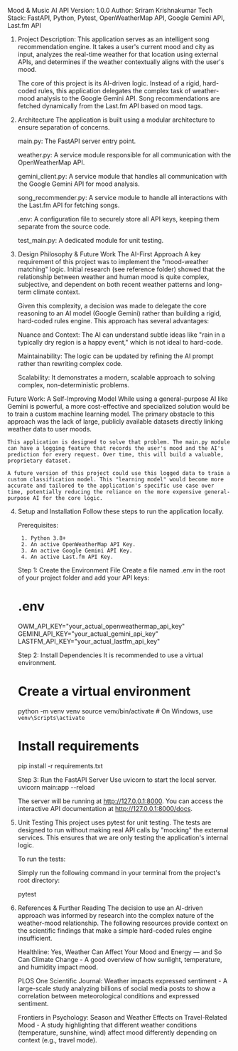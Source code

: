 Mood & Music AI API
Version: 1.0.0
Author: Sriram Krishnakumar
Tech Stack: FastAPI, Python, Pytest, OpenWeatherMap API, Google Gemini API, Last.fm API

1. Project Description: 
    This application serves as an intelligent song recommendation engine. It takes a user's current mood and city as input, analyzes the real-time weather for that location using external APIs, and determines if the weather contextually aligns with the user's mood.

    The core of this project is its AI-driven logic. Instead of a rigid, hard-coded rules, this application delegates the complex task of weather-mood analysis to the Google Gemini API. Song recommendations are fetched dynamically from the Last.fm API based on mood tags.

2. Architecture
    The application is built using a modular architecture to ensure separation of concerns.

    main.py: The FastAPI server entry point.

    weather.py: A service module responsible for all communication with the OpenWeatherMap API.

    gemini_client.py: A service module that handles all communication with the Google Gemini API for mood analysis.

    song_recommender.py: A service module to handle all interactions with the Last.fm API for fetching songs.

    .env: A configuration file to securely store all API keys, keeping them separate from the source code.

    test_main.py: A dedicated module for unit testing.

3. Design Philosophy & Future Work
    The AI-First Approach
    A key requirement of this project was to implement the "mood-weather matching" logic. Initial research (see reference folder) showed that the relationship between weather and human mood is quite complex, subjective, and dependent on both recent weather patterns and long-term climate context.

    Given this complexity, a decision was made to delegate the core reasoning to an AI model (Google Gemini) rather than building a rigid, hard-coded rules engine. This approach has several advantages:

    Nuance and Context: The AI can understand subtle ideas like "rain in a typically dry region is a happy event," which is not ideal to hard-code.

    Maintainability: The logic can be updated by refining the AI prompt rather than rewriting complex code.

    Scalability: It demonstrates a modern, scalable approach to solving complex, non-deterministic problems.

Future Work: A Self-Improving Model
    While using a general-purpose AI like Gemini is powerful, a more cost-effective and specialized solution would be to train a custom machine learning model. The primary obstacle to this approach was the lack of large, publicly available datasets directly linking weather data to user moods.

    This application is designed to solve that problem. The main.py module can have a logging feature that records the user's mood and the AI's prediction for every request. Over time, this will build a valuable, proprietary dataset.

    A future version of this project could use this logged data to train a custom classification model. This "learning model" would become more accurate and tailored to the application's specific use case over time, potentially reducing the reliance on the more expensive general-purpose AI for the core logic.


4. Setup and Installation
    Follow these steps to run the application locally.

    Prerequisites:

        1. Python 3.8+
        2. An active OpenWeatherMap API Key.
        3. An active Google Gemini API Key.
        4. An active Last.fm API Key.


    Step 1: Create the Environment File
    Create a file named .env in the root of your project folder and add your API keys:

    # .env
    OWM_API_KEY="your_actual_openweathermap_api_key"
    GEMINI_API_KEY="your_actual_gemini_api_key"
    LASTFM_API_KEY="your_actual_lastfm_api_key"

    Step 2: Install Dependencies
    It is recommended to use a virtual environment.
    # Create a virtual environment
    python -m venv venv
    source venv/bin/activate  # On Windows, use `venv\Scripts\activate`

    # Install requirements
    pip install -r requirements.txt

    Step 3: Run the FastAPI Server
    Use uvicorn to start the local server.
    uvicorn main:app --reload

    The server will be running at http://127.0.0.1:8000. You can access the interactive API documentation at http://127.0.0.1:8000/docs.

5. Unit Testing
    This project uses pytest for unit testing. The tests are designed to run without making real API calls by "mocking" the external services. This ensures that we are only testing the application's internal logic.

    To run the tests:

    Simply run the following command in your terminal from the project's root directory:

    pytest

6. References & Further Reading
    The decision to use an AI-driven approach was informed by research into the complex nature of the weather-mood relationship. The following resources provide context on the scientific findings that make a simple hard-coded rules engine insufficient.

    Healthline: Yes, Weather Can Affect Your Mood and Energy — and So Can Climate Change - A good overview of how sunlight, temperature, and humidity impact mood.

    PLOS One Scientific Journal: Weather impacts expressed sentiment - A large-scale study analyzing billions of social media posts to show a correlation between meteorological conditions and expressed sentiment.

    Frontiers in Psychology: Season and Weather Effects on Travel-Related Mood - A study highlighting that different weather conditions (temperature, sunshine, wind) affect mood differently depending on context (e.g., travel mode).

